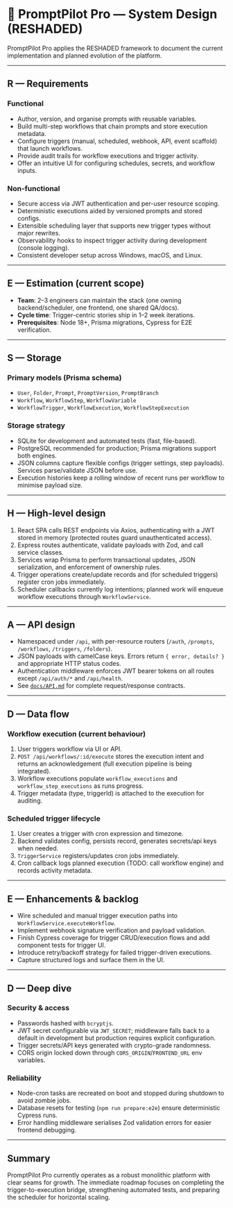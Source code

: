 # 🧠 PromptPilot Pro — System Design (RESHADED)

PromptPilot Pro applies the RESHADED framework to document the current implementation and planned evolution of the platform.

---

## R — Requirements

### Functional
- Author, version, and organise prompts with reusable variables.
- Build multi-step workflows that chain prompts and store execution metadata.
- Configure triggers (manual, scheduled, webhook, API, event scaffold) that launch workflows.
- Provide audit trails for workflow executions and trigger activity.
- Offer an intuitive UI for configuring schedules, secrets, and workflow inputs.

### Non-functional
- Secure access via JWT authentication and per-user resource scoping.
- Deterministic executions aided by versioned prompts and stored configs.
- Extensible scheduling layer that supports new trigger types without major rewrites.
- Observability hooks to inspect trigger activity during development (console logging).
- Consistent developer setup across Windows, macOS, and Linux.

---

## E — Estimation (current scope)
- **Team**: 2–3 engineers can maintain the stack (one owning backend/scheduler, one frontend, one shared QA/docs).
- **Cycle time**: Trigger-centric stories ship in 1–2 week iterations.
- **Prerequisites**: Node 18+, Prisma migrations, Cypress for E2E verification.

---

## S — Storage

### Primary models (Prisma schema)
- `User`, `Folder`, `Prompt`, `PromptVersion`, `PromptBranch`
- `Workflow`, `WorkflowStep`, `WorkflowVariable`
- `WorkflowTrigger`, `WorkflowExecution`, `WorkflowStepExecution`

### Storage strategy
- SQLite for development and automated tests (fast, file-based).
- PostgreSQL recommended for production; Prisma migrations support both engines.
- JSON columns capture flexible configs (trigger settings, step payloads). Services parse/validate JSON before use.
- Execution histories keep a rolling window of recent runs per workflow to minimise payload size.

---

## H — High-level design

1. React SPA calls REST endpoints via Axios, authenticating with a JWT stored in memory (protected routes guard unauthenticated access).
2. Express routes authenticate, validate payloads with Zod, and call service classes.
3. Services wrap Prisma to perform transactional updates, JSON serialization, and enforcement of ownership rules.
4. Trigger operations create/update records and (for scheduled triggers) register cron jobs immediately.
5. Scheduler callbacks currently log intentions; planned work will enqueue workflow executions through `WorkflowService`.

---

## A — API design

- Namespaced under `/api`, with per-resource routers (`/auth`, `/prompts`, `/workflows`, `/triggers`, `/folders`).
- JSON payloads with camelCase keys. Errors return `{ error, details? }` and appropriate HTTP status codes.
- Authentication middleware enforces JWT bearer tokens on all routes except `/api/auth/*` and `/api/health`.
- See [`docs/API.md`](API.md) for complete request/response contracts.

---

## D — Data flow

### Workflow execution (current behaviour)
1. User triggers workflow via UI or API.
2. `POST /api/workflows/:id/execute` stores the execution intent and returns an acknowledgement (full execution pipeline is being integrated).
3. Workflow executions populate `workflow_executions` and `workflow_step_executions` as runs progress.
4. Trigger metadata (type, triggerId) is attached to the execution for auditing.

### Scheduled trigger lifecycle
1. User creates a trigger with cron expression and timezone.
2. Backend validates config, persists record, generates secrets/api keys when needed.
3. `TriggerService` registers/updates cron jobs immediately.
4. Cron callback logs planned execution (TODO: call workflow engine) and records activity metadata.

---

## E — Enhancements & backlog
- Wire scheduled and manual trigger execution paths into `WorkflowService.executeWorkflow`.
- Implement webhook signature verification and payload validation.
- Finish Cypress coverage for trigger CRUD/execution flows and add component tests for trigger UI.
- Introduce retry/backoff strategy for failed trigger-driven executions.
- Capture structured logs and surface them in the UI.

---

## D — Deep dive

### Security & access
- Passwords hashed with `bcryptjs`.
- JWT secret configurable via `JWT_SECRET`; middleware falls back to a default in development but production requires explicit configuration.
- Trigger secrets/API keys generated with crypto-grade randomness.
- CORS origin locked down through `CORS_ORIGIN`/`FRONTEND_URL` env variables.

### Reliability
- Node-cron tasks are recreated on boot and stopped during shutdown to avoid zombie jobs.
- Database resets for testing (`npm run prepare:e2e`) ensure deterministic Cypress runs.
- Error handling middleware serialises Zod validation errors for easier frontend debugging.

---

## Summary
PromptPilot Pro currently operates as a robust monolithic platform with clear seams for growth. The immediate roadmap focuses on completing the trigger-to-execution bridge, strengthening automated tests, and preparing the scheduler for horizontal scaling.